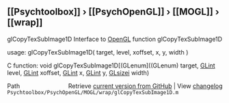 ## [[Psychtoolbox]] &#8250; [[PsychOpenGL]] &#8250; [[MOGL]] &#8250; [[wrap]]

glCopyTexSubImage1D  Interface to [OpenGL](OpenGL) function glCopyTexSubImage1D  
  
usage:  glCopyTexSubImage1D( target, level, xoffset, x, y, width )  
  
C function:  void glCopyTexSubImage1D[(GLenum]((GLenum) target, [GLint](GLint) level, [GLint](GLint) xoffset, [GLint](GLint) x, [GLint](GLint) y, [GLsizei](GLsizei) width)  




<div class="code_header" style="text-align:right;">
  <span style="float:left;">Path&nbsp;&nbsp;</span> <span class="counter">Retrieve <a href=
  "https://raw.github.com/Psychtoolbox-3/Psychtoolbox-3/beta/Psychtoolbox/PsychOpenGL/MOGL/wrap/glCopyTexSubImage1D.m">current version from GitHub</a> | View <a href=
  "https://github.com/Psychtoolbox-3/Psychtoolbox-3/commits/beta/Psychtoolbox/PsychOpenGL/MOGL/wrap/glCopyTexSubImage1D.m">changelog</a></span>
</div>
<div class="code">
  <code>Psychtoolbox/PsychOpenGL/MOGL/wrap/glCopyTexSubImage1D.m</code>
</div>

